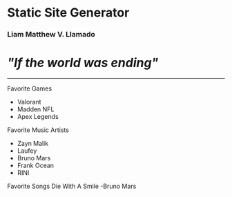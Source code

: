 # Static Site Generator
### Liam Matthew V. Llamado
# *"If the world was ending"*

---
Favorite Games
- Valorant
- Madden NFL
- Apex Legends

Favorite Music Artists
- Zayn Malik
- Laufey
- Bruno Mars
- Frank Ocean
- RINI

Favorite Songs
Die With A Smile -Bruno Mars 
